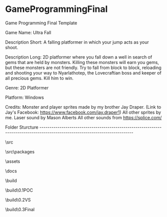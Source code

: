 # GameProgrammingFinal
Game Programming Final Template

Game Name: Ultra Fall

Description Short: A falling platformer in which your jump acts as your shoot. 

Description Long: 2D platformer where you fall down a well in search of gems that are held by monsters. Killing these monsters will earn you gems, but these monsters are not friendly. Try to fall from block to block, reloading and shooting your way to Nyarlathotep, the Lovecraftian boss and keeper of all precious gems. Kill him to win.

Genre: 2D Platformer

Platform: Windows

Credits:
Monster and player sprites made by my brother Jay Draper. (Link to Jay's Facebook: https://www.facebook.com/jay.draper1) All other sprites by me.
Laser sound by Mason Alberts
All other sounds from https://splice.com/

Folder Sturcture -----------------------------------------------------------------------------------------------------------------------------

\src

\src\packages

\assets

\docs

\build

\build\0.1POC

\build\0.2VS

\build\0.3Final
